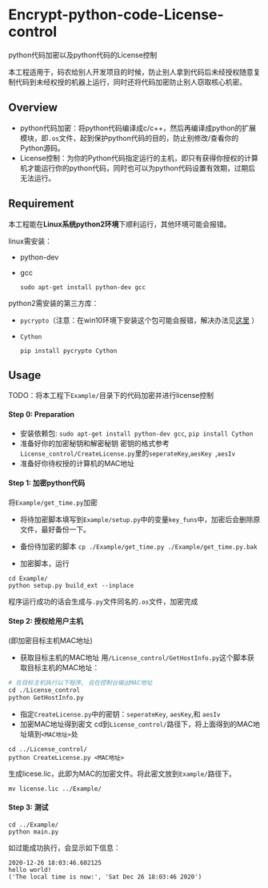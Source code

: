 # Encrypt-python-code-License-control
python代码加密以及python代码的License控制

本工程适用于，码农给别人开发项目的时候，防止别人拿到代码后未经授权随意复制代码到未经权授的机器上运行，同时还将代码加密防止别人窃取核心机密。


## Overview
- python代码加密：将python代码编译成c/c++，然后再编译成python的扩展模块，即`.os`文件，起到保护python代码的目的，防止别修改/查看你的Python源码。
- License控制：为你的Python代码指定运行的主机，即只有获得你授权的计算机才能运行你的python代码，同时也可以为python代码设置有效期，过期后无法运行。


## Requirement

本工程能在**Linux系统python2环境**下顺利运行，其他环境可能会报错。

linux需安装：
- python-dev
- gcc

  ```
  sudo apt-get install python-dev gcc
  ```
  
python2需安装的第三方库：

- `pycrypto`（注意：在win10环境下安装这个包可能会报错，解决办法见[这里](<https://blog.csdn.net/woay2008/article/details/79905627>) ）

- `Cython`

  ```
  pip install pycrypto Cython
  ```
  
## Usage
TODO：将本工程下`Example/`目录下的代码加密并进行license控制

#### Step 0: Preparation
- 安装依赖包: `sudo apt-get install python-dev gcc`, `pip install Cython`
- 准备好你的加密秘钥和解密秘钥
密钥的格式参考`License_control/CreateLicense.py`里的`seperateKey`,`aesKey `,`aesIv`
- 准备好你待权授的计算机的MAC地址


#### Step 1: 加密python代码
将`Example/get_time.py`加密
- 将待加密脚本填写到`Example/setup.py`中的变量`key_funs`中，加密后会删除原文件，最好备份一下。

- 备份待加密的脚本
`cp ./Example/get_time.py ./Example/get_time.py.bak`

- 加密脚本，运行
```
cd Example/
python setup.py build_ext --inplace
```
程序运行成功的话会生成与`.py`文件同名的`.os`文件，加密完成


#### Step 2: 授权给用户主机
(即加密目标主机MAC地址)
- 获取目标主机的MAC地址
用`/License_control/GetHostInfo.py`这个脚本获取目标主机的MAC地址：

```python
# 在目标主机执行以下程序, 会在控制台输出MAC地址
cd ./License_control
python GetHostInfo.py
```
- 指定`CreateLicense.py`中的密钥：`seperateKey`, `aesKey`,和 `aesIv`
- 加密MAC地址得到密文
cd到`License_control/`路径下，将上面得到的MAC地址填到`<MAC地址>`处
```
cd ../License_control/
python CreateLicense.py <MAC地址>
```
生成licese.lic，此即为MAC的加密文件。将此密文放到`Example/`路径下。
```
mv license.lic ../Example/
```


#### Step 3: 测试
```
cd ../Example/
python main.py
```

如过能成功执行，会显示如下信息：

```
2020-12-26 18:03:46.602125
hello world!
('The local time is now:', 'Sat Dec 26 18:03:46 2020')
```